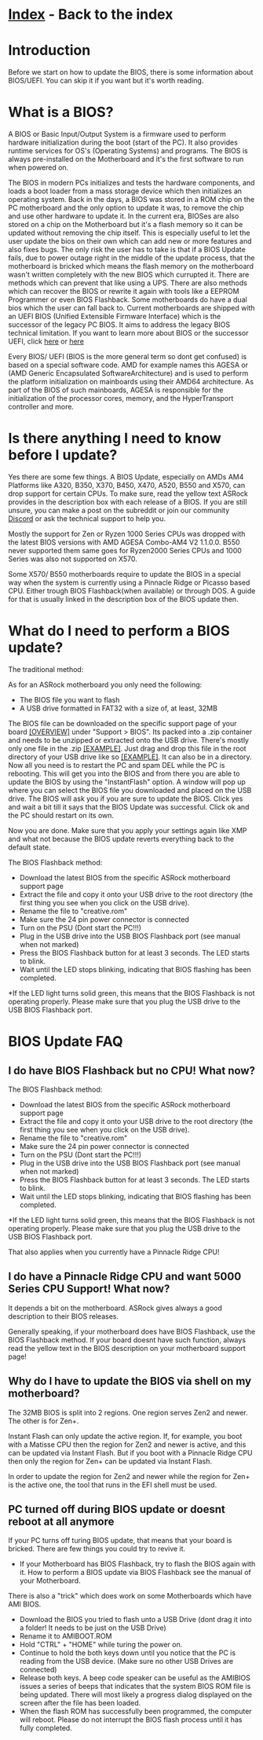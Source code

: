 # [Index](/guides/index) - Back to the index

# Introduction

Before we start on how to update the BIOS, there is some information about BIOS/UEFI. You can skip it if you want but it's worth reading.

# What is a BIOS?

A BIOS or Basic Input/Output System is a firmware used to perform hardware initialization during the boot (start of the PC).
It also provides runtime services for OS's (Operating Systems) and programs. The BIOS is always pre-installed on the Motherboard and it's
the first software to run when powered on.

The BIOS in modern PCs initializes and tests the hardware components, and loads a boot loader from a mass storage device which then initializes an operating system.
Back in the days, a BIOS was stored in a ROM chip on the PC motherboard and the only option to update it was, to remove the chip and use other hardware to update it.
In the current era, BIOSes are also stored on a chip on the Motherboard but it's a flash memory so it can be updated without removing the chip itself.
This is especially useful to let the user update the bios on their own which can add new or more features and also fixes bugs. The only risk the user has to take is that 
if a BIOS Update fails, due to power outage right in the middle of the update process, that the motherboard is bricked which means the flash memory on the motherboard wasn't
written completely with the new BIOS which currupted it. There are methods which can prevent that like using a UPS. There are also methods which can recover the BIOS or rewrite it again
with tools like a EEPROM Programmer or even BIOS Flashback. Some motherboards do have a dual bios which the user can fall back to.
Current motherboards are shipped with an UEFI BIOS (Unified Extensible Firmware Interface) which is the successor of the legacy PC BIOS. It aims to address the legacy BIOS technical limitation.
If you want to learn more about BIOS or the successor UEFI, click [here](https://en.wikipedia.org/wiki/BIOS) or [here](https://en.wikipedia.org/wiki/Unified_Extensible_Firmware_Interface)

Every BIOS/ UEFI (BIOS is the more general term so dont get confused) is based on a special software code. AMD for example names this AGESA or (AMD Generic Encapsulated SoftwareArchitecture) and is used to perform the platform initialization on mainboards using their AMD64 architecture. As part of the BIOS of such mainboards, AGESA is responsible for the initialization of the processor cores, memory, and the HyperTransport controller and more.

# Is there anything I need to know before I update?

Yes there are some few things. A BIOS Update, especially on AMDs AM4 Platforms like A320, B350, X370, B450, X470, A520, B550 and X570, can drop support for certain CPUs.
To make sure, read the yellow text ASRock provides in the description box with each release of a BIOS. If you are still unsure, you can make a post on the subreddit or join our community [Discord](https://discord.com/invite/rFrMpxV) or ask the technical support to help you.

Mostly the support for Zen or Ryzen 1000 Series CPUs was dropped with the latest BIOS versions with AMD AGESA Combo-AM4 V2 1.1.0.0. B550 never supported them same goes for Ryzen2000 Series CPUs and 1000 Series was also not supported on X570.

Some X570/ B550 motherboards require to update the BIOS in a special way when the system is currently using a Pinnacle Ridge or Picasso based CPU. Either trough BIOS Flashback(when available) or through DOS. 
A guide for that is usually linked in the description box of the BIOS update then.

# What do I need to perform a BIOS update?

The traditional method:

As for an ASRock motherboard you only need the following:

- The BIOS file you want to flash
- A USB drive formatted in FAT32 with a size of, at least, 32MB

The BIOS file can be downloaded on the specific support page of your board [[OVERVIEW]](https://www.asrock.com/mb/index.asp#AllProduct) under "Support > BIOS".
Its packed into a .zip container and needs to be unzipped or extracted onto the USB drive. There's mostly only one file in the .zip [[EXAMPLE]](https://cdn.botflakes.de/subreddit/asrock/wiki_images/bios_example_1.png).
Just drag and drop this file in the root directory of your USB drive like so [[EXAMPLE]](https://cdn.botflakes.de/subreddit/asrock/wiki_images/bios_example_2.png). It can also be in a directory.
Now all you need is to restart the PC and spam DEL while the PC is rebooting. This will get you into the BIOS and from there you are able to update the BIOS by using the "InstantFlash" option.
A window will pop up where you can select the BIOS file you downloaded and placed on the USB drive. The BIOS will ask you if you are sure to update the BIOS. 
Click yes and wait a bit till it says that the BIOS Update was successful. Click ok and the PC should restart on its own.

Now you are done. Make sure that you apply your settings again like XMP and what not because the BIOS update reverts everything back to the default state.

The BIOS Flashback method:

- Download the latest BIOS from the specific ASRock motherboard support page
- Extract the file and copy it onto your USB drive to the root directory (the first thing you see when you click on the USB drive).
- Rename the file to "creative.rom"
- Make sure the 24 pin power connector is connected
- Turn on the PSU (Dont start the PC!!!)
- Plug in the USB drive into the USB BIOS Flashback port (see manual when not marked)
- Press the BIOS Flashback button for at least 3 seconds. The LED starts to blink.
- Wait until the LED stops blinking, indicating that BIOS flashing has been completed.
    
*If the LED light turns solid green, this means that the BIOS Flashback is not operating properly. Please make sure that you plug the USB drive to the USB BIOS Flashback port.

# BIOS Update FAQ

## I do have BIOS Flashback but no CPU! What now?

The BIOS Flashback method:

- Download the latest BIOS from the specific ASRock motherboard support page
- Extract the file and copy it onto your USB drive to the root directory (the first thing you see when you click on the USB drive).
- Rename the file to "creative.rom"
- Make sure the 24 pin power connector is connected
- Turn on the PSU (Dont start the PC!!!)
- Plug in the USB drive into the USB BIOS Flashback port (see manual when not marked)
- Press the BIOS Flashback button for at least 3 seconds. The LED starts to blink.
- Wait until the LED stops blinking, indicating that BIOS flashing has been completed.
    
*If the LED light turns solid green, this means that the BIOS Flashback is not operating properly. Please make sure that you plug the USB drive to the USB BIOS Flashback port.

That also applies when you currently have a Pinnacle Ridge CPU!

## I do have a Pinnacle Ridge CPU and want 5000 Series CPU Support! What now?

It depends a bit on the motherboard. ASRock gives always a good description to their BIOS releases. 

Generally speaking, if your motherboard does have BIOS Flashback, use the BIOS Flashback method.
If your board doesnt have such function, always read the yellow text in the BIOS description on your motherboard support page!

## Why do I have to update the BIOS via shell on my motherboard?

The 32MB BIOS is split into 2 regions. One region serves Zen2 and newer. The other is for Zen+.

Instant Flash can only update the active region.
If, for example, you boot with a Matisse CPU then the region for Zen2 and newer is active, and this can be updated via Instant Flash.
But if you boot with a Pinnacle Ridge CPU then only the region for Zen+ can be updated via Instant Flash.

In order to update the region for Zen2 and newer while the region for Zen+ is the active one, the tool that runs in the EFI shell must be used.

## PC turned off during BIOS update or doesnt reboot at all anymore

If your PC turns off turing BIOS update, that means that your board is bricked. There are few things you could try to revive it.

- If your Motherboard has BIOS Flashback, try to flash the BIOS again with it. How to perform a BIOS update via BIOS Flashback see the manual of your Motherboard.

There is also a "trick" which does work on some Motherboards which have AMI BIOS. 

- Download the BIOS you tried to flash unto a USB Drive (dont drag it into a folder! It needs to be just on the USB Drive)
- Rename it to AMIBOOT.ROM
- Hold "CTRL" + "HOME" while turing the power on.
- Continue to hold the both keys down until you notice that the PC is reading from the USB device. (Make sure no other USB Drives are connected)
- Release both keys. A beep code speaker can be useful as the AMIBIOS issues a series of beeps that indicates that the system BIOS ROM file is being updated. There will most likely a progress dialog displayed on the screen after the file has been loaded.
- When the flash ROM has successfully been programmed, the computer will reboot. Please do not interrupt the BIOS flash process until it has fully completed. 